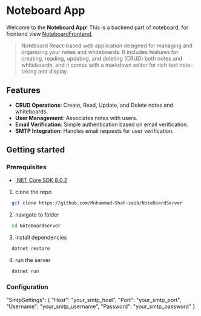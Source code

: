 # Noteboard App

Welcome to the **Noteboard App**! This is a backend part of noteboard, for frontend view [NoteboardFrontend](https://github.com/Muhammad-Shah-zaib/NoteBoard), 

> Noteboard React-based web application designed for managing and organizing your notes and whiteboards. It includes features for creating, reading, updating, and deleting (CRUD) both notes and whiteboards, and it comes with a markdown editor for rich text note-taking and display.

## Features

- **CRUD Operations**: Create, Read, Update, and Delete notes and whiteboards.
- **User Management**: Associates notes with users.
- **Email Verification**: Simple authentication based on email verification.
- **SMTP Integration**: Handles email requests for user verification.

## Getting started

### Prerequisites

- [.NET Core SDK 8.0.2](https://dotnet.microsoft.com/download/dotnet/8.0)

 1. clone the repo
``` bash
  git clone https://github.com/Muhammad-Shah-zaib/NoteBoardServer
```
2. navigate to folder
``` bash
  cd NoteBoardServer
```
3. install dependencies
``` bash
  dotnet restore
```
4. run the server
``` bash
  dotnet run
```


### Configuration

"SmtpSettings": {
  "Host": "your_smtp_host",
  "Port": "your_smtp_port",
  "Username": "your_smtp_username",
  "Password": "your_smtp_password"
}
